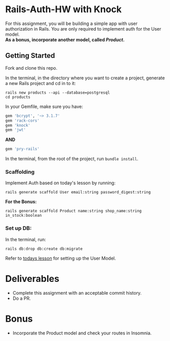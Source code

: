 # Rails-Auth-HW with Knock

For this assignment, you will be building a simple app with user authorization in Rails. You are only required to implement auth for the User model.   
**As a bonus, incorporate another model, called _Product_.**

## Getting Started

Fork and clone this repo.

In the terminal, in the directory where you want to create a project, generate a new Rails project and cd in to it:

```shell
rails new products --api --database=postgresql
cd products
```

In your Gemfile, make sure you have:

```ruby
gem 'bcrypt', '~> 3.1.7'
gem 'rack-cors'
gem 'knock'
gem 'jwt'
```

**AND**

```ruby
gem 'pry-rails'
```

In the terminal, from the root of the project, run `bundle install`.

### Scaffolding
Implement Auth based on today's lesson by running:

```
rails generate scaffold User email:string password_digest:string
```

**For the Bonus:**

```
rails generate scaffold Product name:string shop_name:string in_stock:boolean
```

### Set up DB:
In the terminal, run:

```
rails db:drop db:create db:migrate
```


Refer to [todays lesson](https://git.generalassemb.ly/wdi-nyc-octonion/rails-knock-auth/blob/master/README.md#configure-the-user-model) for setting up the User Model.

# Deliverables
- Complete this assignment with an acceptable commit history.
- Do a PR.

# Bonus
- Incorporate the Product model and check your routes in Insomnia.
